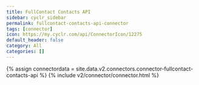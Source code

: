 ```yaml
---
title: FullContact Contacts API
sidebar: cyclr_sidebar
permalink: fullcontact-contacts-api-connector
tags: [connector]
icon: https://my.cyclr.com/api/ConnectorIcon/12275
default_header: false
category: All
categories: []
---
```

{% assign connectordata = site.data.v2.connectors.connector-fullcontact-contacts-api %}
{% include v2/connector/connector.html %}	